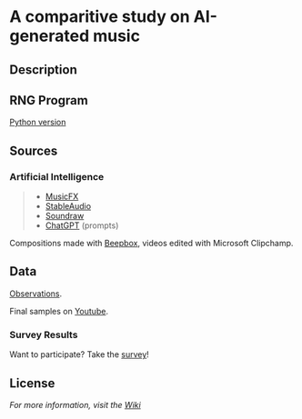 # A comparitive study on AI-generated music
## Description

## RNG Program
[Python version](RNGMusic.py)

## Sources
### Artificial Intelligence
> - [MusicFX](https://aitestkitchen.withgoogle.com/tools/music-fx)
> - [StableAudio](https://stability.ai/stable-audio)
> - [Soundraw](https://soundraw.io/)
> - [ChatGPT](https://chat.openai.com/) (prompts)

Compositions made with [Beepbox](https://beepbox.co), videos edited with Microsoft Clipchamp.

## Data
[Observations](Notes.md).

Final samples on [Youtube](channel/UCAjCcDsltUnetSoCYdKz_sQ).
### Survey Results
Want to participate? Take the [survey](https://docs.google.com/forms/d/e/1FAIpQLSfKlWD3-Zt3Q-yTyG97skwALyFgjdNqpMbmKos5tebeFYqiLA/viewform?usp=sf_link)!

## License



*For more information, visit the [Wiki](https://github.com/ARnhrt/Composer-v-Computer/wiki)*
